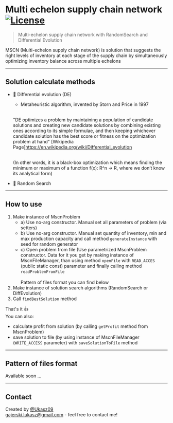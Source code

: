# Multi echelon supply chain network [![License](http://img.shields.io/:license-mit-blue.svg?style=flat-square)](https://choosealicense.com/licenses/mit/)
 
 >Multi-echelon supply chain network with RandomSearch and Differential Evolution </br>
 
 MSCN (Multi-echelon supply chain network) is solution that suggests the right levels of inventory at each stage of the supply chain by simultaneously optimizing inventory balance across multiple echelons </br>
 
---
## Solution calculate methods
 - 🔸 Differential evolution (DE) </br>
   - Metaheuristic algorithm, invented by Storn and Price in 1997 </br></br>
   
   "DE optimizes a problem by maintaining a population of candidate solutions and creating new candidate solutions by combining existing ones according to its simple formulae, and then keeping whichever candidate solution has the best score or fitness on the optimization problem at hand" [Wikipedia Page]https://en.wikipedia.org/wiki/Differential_evolution </br></br>
   
   (In other words, it is a black-box optimization which means finding the minimum or maximum of a function f(x): R^n → R, where we don’t know its analytical form) </br>
 - 🔸 Random Search </br>
 
 ---
  ## How to use 
 1. Make instance of MscnProblem
    - a) Use no-arg constructor. Manual set all parameters of problem (via setters)
    - b) Use no-arg constructor. Manual set quantity of inventory, min and max production capacity and call method ```generateInstance``` with seed for random generator
    - c) Open problem from file (Use parametrized MscnProblem constructor. Data for it you get by making instance of MscnFileManager, than using method ```openFile``` with ```READ_ACCES``` (public static const) parameter and finally calling method ```readProblemFromFile```
    </br></br>
    Pattern of files format you can find below
2. Make instance of solution search algorithms (RandomSearch or DiffEvolution)
3. Call ```findBestSolution``` method 

That's it 👍 </br>
You can also:
- calculate profit from solution (by calling  ```getProfit``` method from MscnProblem) 
- save solution to file (by using instance of MscnFileManager (```WRITE_ACCESS``` parameter) with ```saveSolutionToFile``` method

---
##  Pattern of files format
Available soon ...
 
---
## Contact
Created by [@Ukasz09](https://github.com/Ukasz09) <br/>
gajerski.lukasz@gmail.com - feel free to contact me!
